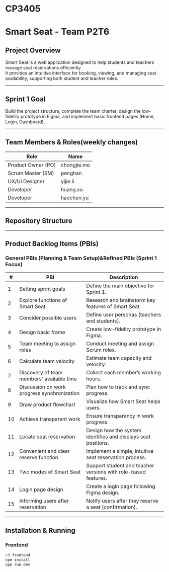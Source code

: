 # CP3405
# Smart Seat - Team P2T6

##  Project Overview
Smart Seat is a web application designed to help students and teachers manage seat reservations efficiently.  
It provides an intuitive interface for booking, viewing, and managing seat availability, supporting both student and teacher roles.

---

##  Sprint 1 Goal
Build the project structure, complete the team charter, design the low-fidelity prototype in Figma, and implement basic frontend pages (Home, Login, Dashboard).

---

##  Team Members & Roles(weekly changes)
| Role | Name |
|------|------|
| Product Owner (PO) | chongjie.mo |
| Scrum Master (SM) | penghan |
| UX/UI Designer | yijie.li  |
| Developer | huang.xu |
| Developer | haochen.yu |

---

##  Repository Structure

---

##  Product Backlog Items (PBIs)

### General PBIs (Planning & Team Setup)&Refined PBIs (Sprint 1 Focus)
| # | PBI | Description |
|---|-----|-------------|
| 1 | Setting sprint goals | Define the main objective for Sprint 1. |
| 2 | Explore functions of Smart Seat | Research and brainstorm key features of Smart Seat. |
| 3 | Consider possible users | Define user personas (teachers and students). |
| 4 | Design basic frame | Create low-fidelity prototype in Figma. |
| 5 | Team meeting to assign roles | Conduct meeting and assign Scrum roles. |
| 6 | Calculate team velocity | Estimate team capacity and velocity. |
| 7 | Discovery of team members' available time | Collect each member’s working hours. |
| 8 | Discussion on work progress synchronization | Plan how to track and sync progress. |
| 9 | Draw product flowchart | Visualize how Smart Seat helps users. |
| 10 | Achieve transparent work | Ensure transparency in work progress. |
| 11 | Locate seat reservation | Design how the system identifies and displays seat positions. |
| 12 | Convenient and clear reserve function | Implement a simple, intuitive seat reservation process. |
| 13 | Two modes of Smart Seat | Support student and teacher versions with role-based features. |
| 14 | Login page design | Create a login page following Figma design. |
| 15 | Informing users after reservation | Notify users after they reserve a seat (confirmation). |


---

##  Installation & Running

### Frontend
```bash
cd frontend
npm install
npm run dev
